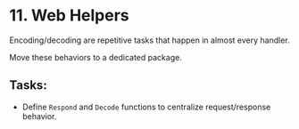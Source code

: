 # 11. Web Helpers

Encoding/decoding are repetitive tasks that happen in almost every handler.

Move these behaviors to a dedicated package.

## Tasks:

- Define `Respond` and `Decode` functions to centralize request/response behavior.